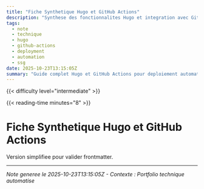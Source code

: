 ```yaml
---
title: "Fiche Synthetique Hugo et GitHub Actions"
description: "Synthese des fonctionnalites Hugo et integration avec GitHub Actions pour deploiement automatise"
tags:
  - note
  - technique
  - hugo
  - github-actions
  - deployment
  - automation
  - ssg
date: 2025-10-23T13:15:05Z
summary: "Guide complet Hugo et GitHub Actions pour deploiement automatise de sites statiques"
---
```


{{< difficulty level="intermediate" >}}

{{< reading-time minutes="8" >}}

# Fiche Synthetique Hugo et GitHub Actions

Version simplifiee pour valider frontmatter.

---
*Note generee le 2025-10-23T13:15:05Z - Contexte : Portfolio technique automatise*